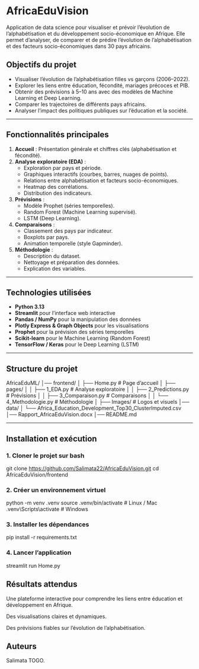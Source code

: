 # AfricaEduVision
Application de data science pour visualiser et prévoir l’évolution de l’alphabétisation et du développement socio-économique en Afrique.
Elle permet d’analyser, de comparer et de prédire l’évolution de l’alphabétisation et des facteurs socio-économiques dans 30 pays africains.


##  Objectifs du projet

- Visualiser l’évolution de l’alphabétisation filles vs garçons (2006–2022).
- Explorer les liens entre éducation, fécondité, mariages précoces et PIB.
- Obtenir des prévisions à 5–10 ans avec des modèles de Machine Learning et Deep Learning.
- Comparer les trajectoires de différents pays africains.
- Analyser l’impact des politiques publiques sur l’éducation et la société.

---

##  Fonctionnalités principales

1. **Accueil** : Présentation générale et chiffres clés (alphabétisation et fécondité).
2. **Analyse exploratoire (EDA)** :
   - Exploration par pays et période.
   - Graphiques interactifs (courbes, barres, nuages de points).
   - Relations entre alphabétisation et facteurs socio-économiques.
   - Heatmap des corrélations.
   - Distribution des indicateurs.
3. **Prévisions** :
   - Modèle Prophet (séries temporelles).
   - Random Forest (Machine Learning supervisé).
   - LSTM (Deep Learning).
4. **Comparaisons** :
   - Classement des pays par indicateur.
   - Boxplots par pays.
   - Animation temporelle (style Gapminder).
5. **Méthodologie** :
   - Description du dataset.
   - Nettoyage et préparation des données.
   - Explication des variables.

---

##  Technologies utilisées

- **Python 3.13**
- **Streamlit** pour l’interface web interactive
- **Pandas / NumPy** pour la manipulation des données
- **Plotly Express & Graph Objects** pour les visualisations
- **Prophet** pour la prévision des séries temporelles
- **Scikit-learn** pour le Machine Learning (Random Forest)
- **TensorFlow / Keras** pour le Deep Learning (LSTM)

---

## Structure du projet

AfricaEduML/
│── frontend/
│ ├── Home.py # Page d’accueil
│ ├── pages/
│ │ ├── 1_EDA.py # Analyse exploratoire
│ │ ├── 2_Predictions.py # Prévisions
│ │ ├── 3_Comparaison.py # Comparaisons
│ │ └── 4_Methodologie.py # Méthodologie
│ ├── Images/ # Logos et visuels
│── data/
│ └── Africa_Education_Development_Top30_ClusterImputed.csv
│── Rapport_AfricaEduVision.docx
│── README.md

---

##  Installation et exécution

### 1. Cloner le projet sur bash

git clone https://github.com/Salimata22/AfricaEduVision.git
cd AfricaEduVision/frontend

### 2. Créer un environnement virtuel

python -m venv .venv
source .venv/bin/activate # Linux / Mac
.venv\Scripts\activate # Windows

### 3. Installer les dépendances

pip install -r requirements.txt

### 4. Lancer l’application

streamlit run Home.py

## Résultats attendus

Une plateforme interactive pour comprendre les liens entre éducation et développement en Afrique.

Des visualisations claires et dynamiques.

Des prévisions fiables sur l’évolution de l’alphabétisation.

## Auteurs

Salimata TOGO.

